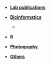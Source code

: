 * **[Lab publications]()**

* **[Bioinformatics]()**
  - []()
* **R**

* **[Photography]()**
  
* **[Others]()**

